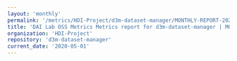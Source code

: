 ```yaml
---
layout: 'monthly'
permalink: '/metrics/HDI-Project/d3m-dataset-manager/MONTHLY-REPORT-2020-05-01/'
title: 'DAI Lab OSS Metrics Metrics report for d3m-dataset-manager | MONTHLY-REPORT-2020-05-01'
organization: 'HDI-Project'
repository: 'd3m-dataset-manager'
current_date: '2020-05-01'
---
```

